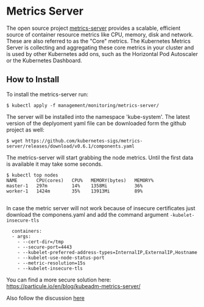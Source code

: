# Metrics Server

The open source project [metrics-server](https://github.com/kubernetes-sigs/metrics-server) provides a scalable, efficient source of container resource metrics
like CPU, memory, disk and network. These are also referred to as the "Core" metrics.
The Kubernetes Metrics Server is collecting and aggregating these core metrics in your cluster and is used by other Kubernetes add ons, such as the Horizontal Pod Autoscaler or the Kubernetes Dashboard. 

## How to Install

To install the metrics-server run:


	$ kubectl apply -f management/monitoring/metrics-server/

The server will be installed into the namespace 'kube-system'.  The latest version of the deplyoment yaml file can be downloaded form the github project as well:

	$ wget https://github.com/kubernetes-sigs/metrics-server/releases/download/v0.6.1/components.yaml
	

The metrics-server will start grabbing the node metrics. Until the first data is available it may take some seconds. 


	$ kubectl top nodes
	NAME       CPU(cores)   CPU%   MEMORY(bytes)   MEMORY%   
	master-1   297m         14%    1358Mi          36%       
	worker-1   1424m        35%    13913Mi         89%       


##

In case the metric server will not work because of insecure certificates just download the componens.yaml and add the command argument `-kubelet-insecure-tls`

      containers:
      - args:
        - --cert-dir=/tmp
        - --secure-port=4443
        - --kubelet-preferred-address-types=InternalIP,ExternalIP,Hostname
        - --kubelet-use-node-status-port
        - --metric-resolution=15s
        - --kubelet-insecure-tls

You can find a more secure solution here:  https://particule.io/en/blog/kubeadm-metrics-server/

Also follow the discussion [here](https://github.com/kubernetes-sigs/metrics-server/issues/196)


